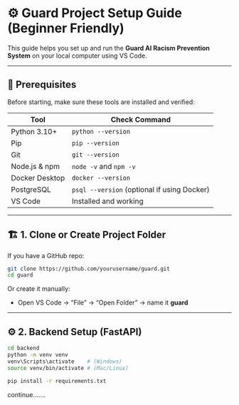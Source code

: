 # ⚙️ Guard Project Setup Guide (Beginner Friendly)

This guide helps you set up and run the **Guard AI Racism Prevention System** on your local computer using VS Code.

---

## 🧰 Prerequisites

Before starting, make sure these tools are installed and verified:

| Tool | Check Command |
|------|----------------|
| Python 3.10+ | `python --version` |
| Pip | `pip --version` |
| Git | `git --version` |
| Node.js & npm | `node -v` and `npm -v` |
| Docker Desktop | `docker --version` |
| PostgreSQL | `psql --version` (optional if using Docker) |
| VS Code | Installed and working |

---

## 🏗️ 1. Clone or Create Project Folder

If you have a GitHub repo:
```bash
git clone https://github.com/yourusername/guard.git
cd guard
```

Or create it manually:
- Open VS Code → “File” → “Open Folder” → name it **guard**

---

## ⚙️ 2. Backend Setup (FastAPI)

```bash
cd backend
python -m venv venv
venv\Scripts\activate    # (Windows)
source venv/bin/activate # (Mac/Linux)

pip install -r requirements.txt
```
continue.......